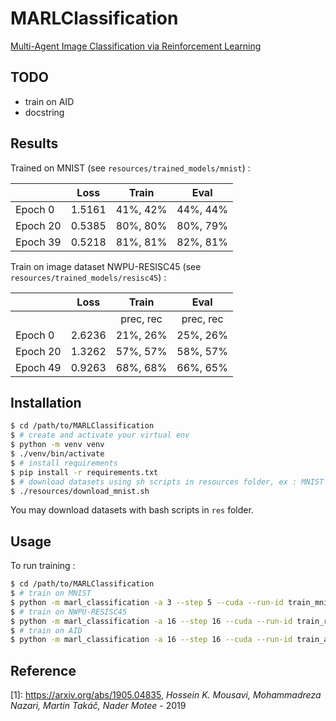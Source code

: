 # MARLClassification

[Multi-Agent Image Classification via Reinforcement Learning](https://arxiv.org/abs/1905.04835)

## TODO
- train on AID
- docstring

## Results

Trained on MNIST (see `resources/trained_models/mnist`) :

|          | Loss            |  Train   |   Eval    |
|----------|-----------------|:--------:|:---------:|
| Epoch 0 | 1.5161 | 41%, 42% | 44%, 44% |
| Epoch 20 | 0.5385 | 80%, 80% | 80%, 79% |
| Epoch 39 | 0.5218 | 81%, 81% | 82%, 81% |

Train on image dataset NWPU-RESISC45 (see `resources/trained_models/resisc45`) :

|          | Loss |   Train   |   Eval    |
|----------| --- |:---------:|:---------:|
|          | | prec, rec | prec, rec |
| Epoch 0  | 2.6236 | 21%, 26%  | 25%, 26%  |
| Epoch 20 | 1.3262 | 57%, 57%  | 58%, 57%  |
| Epoch 49 | 0.9263 | 68%, 68%  | 66%, 65%  |

## Installation
```bash
$ cd /path/to/MARLClassification
$ # create and activate your virtual env
$ python -m venv venv
$ ./venv/bin/activate
$ # install requirements
$ pip install -r requirements.txt
$ # download datasets using sh scripts in resources folder, ex : MNIST
$ ./resources/download_mnist.sh
```

You may download datasets with bash scripts in `res` folder.
## Usage
To run training :
```bash
$ cd /path/to/MARLClassification
$ # train on MNIST
$ python -m marl_classification -a 3 --step 5 --cuda --run-id train_mnist train --action [[1,0],[-1,0],[0,1],[0,-1]] --img-size 28 --nb-class 10 -d 2 --f 6 --ft-extr mnist --nb 64 --na 64 --nm 16 --nd 8 --nlb 96 --nla 96 --batch-size 32 --lr 1e-3 --nb-epoch 40 -o ./out/mnist_actor_critic
$ # train on NWPU-RESISC45
$ python -m marl_classification -a 16 --step 16 --cuda --run-id train_resisc45 train --action [[1,0],[-1,0],[0,1],[0,-1]] --ft-extr resisc45 --batch-size 8 --nb-class 45 --img-size 256 -d 2 --nb 256 --na 256 --nd 16 --f 12 --nm 64 --nlb 384 --nla 384 --nb-epoch 50 --lr 1e-4 -o ./out/resisc45_actor_critic
$ # train on AID
$ python -m marl_classification -a 16 --step 16 --cuda --run-id train_aid train --action [[3,0],[-3,0],[0,3],[0,-3]] --ft-extr aid --batch-size 8 --nb-class 30 --img-size 600 -d 2 --nb 256 --na 256 --nd 16 --f 24 --nm 64 --nlb 320 --nla 320 --nb-epoch 50 --lr 1e-4 -o ./out/aid_actor_critic
```

## Reference

[1]: https://arxiv.org/abs/1905.04835, _Hossein K. Mousavi, Mohammadreza Nazari, Martin Takáč, Nader Motee_ - 2019
